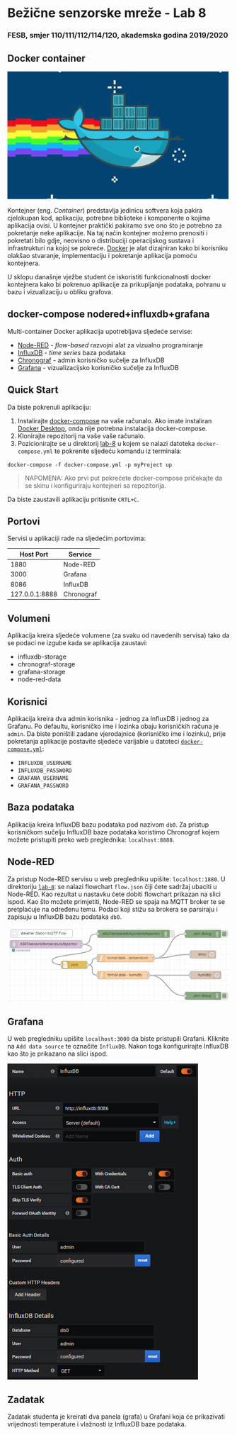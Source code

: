 # Bežične senzorske mreže - Lab 8

### FESB, smjer 110/111/112/114/120, akademska godina 2019/2020

## Docker container

![docker](labs/lab-8/figs/docker.gif)

Kontejner (eng. *Container*) predstavlja jedinicu softvera koja pakira cjelokupan kod, aplikaciju, potrebne biblioteke i komponente o kojima aplikacija ovisi. U kontejner praktički pakiramo sve ono što je potrebno za pokretanje neke aplikacije. Na taj način kontejner možemo prenositi i pokretati bilo gdje, neovisno o distribuciji operacijskog sustava i infrastrukturi na kojoj se pokreće. [Docker](https://www.docker.com/) je alat dizajniran kako bi korisniku olakšao stvaranje, implementaciju i pokretanje aplikacija pomoću kontejnera.

U sklopu današnje vježbe student će iskoristiti funkcionalnosti docker kontejnera kako bi pokrenuo aplikacije za prikupljanje podataka, pohranu u bazu i vizualizaciju u obliku grafova.

## docker-compose nodered+influxdb+grafana

Multi-container Docker aplikacija upotrebljava sljedeće servise:

* [Node-RED](https://nodered.org/) - *flow-based* razvojni alat za vizualno programiranje
* [InfluxDB](https://github.com/influxdata/influxdb) - *time series* baza podataka
* [Chronograf](https://github.com/influxdata/chronograf) - admin korisničko sučelje za InfluxDB
* [Grafana](https://github.com/grafana/grafana) - vizualizacijsko korisničko sučelje za InfluxDB

## Quick Start

Da biste pokrenuli aplikaciju:

1. Instalirajte [docker-compose](https://docs.docker.com/compose/install/) na vaše računalo. Ako imate instaliran 
[Docker Desktop](https://www.docker.com/products/docker-desktop), onda nije potrebna instalacija docker-compose.
2. Klonirajte repozitorij na vaše vaše računalo.
3. Pozicionirajte se u direktorij [lab-8](labs/lab-8) u kojem se nalazi datoteka `docker-compose.yml` te pokrenite sljedeću komandu iz terminala:
```
docker-compose -f docker-compose.yml -p myProject up
```

> NAPOMENA: Ako prvi put pokrećete docker-compose pričekajte da se skinu i konfiguriraju kontejneri sa repozitorija.

Da biste zaustavili aplikaciju pritisnite `CRTL+C`.

## Portovi

Servisi u aplikaciji rade na sljedećim portovima:

| Host Port | Service |
| - | - |
| 1880 | Node-RED |
| 3000 | Grafana |
| 8086 | InfluxDB |
| 127.0.0.1:8888 | Chronograf |

## Volumeni

Aplikacija kreira sljedeće volumene (za svaku od navedenih servisa) tako da se podaci ne izgube kada se aplikacija zaustavi:

* influxdb-storage
* chronograf-storage
* grafana-storage
* node-red-data


## Korisnici

Aplikacija kreira dva admin korisnika - jednog za InfluxDB i jednog za Grafanu. Po defaultu, korisničko ime i lozinka obaju korisničkih računa je `admin`. Da biste poništili zadane vjerodajnice (korisničko ime i lozinku), prije pokretanja aplikacije postavite sljedeće varijable u datoteci [`docker-compose.yml`](labs/lab-8/docker-compose.yml):

* `INFLUXDB_USERNAME`
* `INFLUXDB_PASSWORD`
* `GRAFANA_USERNAME`
* `GRAFANA_PASSWORD`

## Baza podataka

Aplikacija kreira InfluxDB bazu podataka pod nazivom `db0`. Za pristup korisničkom sučelju InfluxDB baze podataka koristimo Chronograf kojem možete pristupiti preko web preglednika: `localhost:8888`.

## Node-RED

Za pristup Node-RED servisu u web pregledniku upišite: `localhost:1880`. U direktoriju [`lab-8`](labs/lab-8): se nalazi flowchart `flow.json` čiji ćete sadržaj ubaciti u Node-RED. Kao rezultat u nastavku ćete dobiti flowchart prikazan na slici ispod. Kao što možete primjetiti, Node-RED se spaja na MQTT broker te se pretplaćuje na određenu temu. Podaci koji stižu sa brokera se parsiraju i zapisuju u InfluxDB bazu podataka `db0`.

![node-red](labs/lab-8/figs/node-red.png)


## Grafana

U web pregledniku upišite `localhost:3000` da biste pristupili Grafani. Kliknite na `Add data source` te označite `InfluxDB`. Nakon toga konfigurirajte InfluxDB kao što je prikazano na slici ispod.


![grafana](labs/lab-8/figs/grafana-influx.png)

## Zadatak

Zadatak studenta je kreirati dva panela (grafa) u Grafani koja će prikazivati vrijednosti temperature i vlažnosti iz InfluxDB baze podataka.